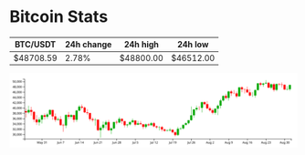 # Bitcoin Stats

BTC/USDT|24h change|24h high|24h low|
|---|---|---|---|
|$48708.59|2.78%|$48800.00|$46512.00|

<img src="./chart.svg">
